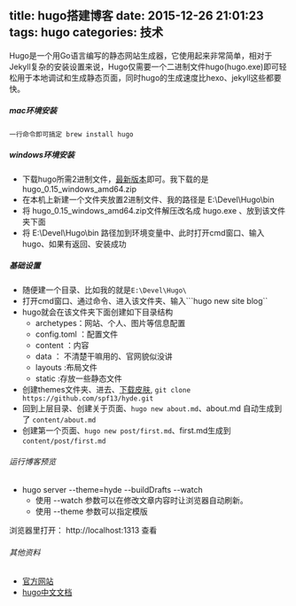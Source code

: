 title: hugo搭建博客
date: 2015-12-26 21:01:23
tags: hugo
categories: 技术
---
Hugo是一个用Go语言编写的静态网站生成器，它使用起来非常简单，相对于Jekyll复杂的安装设置来说，Hugo仅需要一个二进制文件hugo(hugo.exe)即可轻松用于本地调试和生成静态页面，同时hugo的生成速度比hexo、jekyll这些都要快。

##### mac环境安装
	一行命令即可搞定 brew install hugo 

##### windows环境安装

* 下载hugo所需2进制文件，[最新版本](https://github.com/spf13/hugo/releases)即可。我下载的是 hugo_0.15_windows_amd64.zip
* 在本机上新建一个文件夹放置2进制文件、我的路径是 E:\Devel\Hugo\bin
* 将  hugo_0.15_windows_amd64.zip文件解压改名成 hugo.exe 、放到该文件夹下面
* 将 E:\Devel\Hugo\bin 路径加到环境变量中、此时打开cmd窗口、输入hugo、如果有返回、安装成功

##### 基础设置
* 随便建一个目录、比如我的就是```E:\Devel\Hugo\```
* 打开cmd窗口、通过命令、进入该文件夹、输入```hugo new site blog``
* hugo就会在该文件夹下面创建如下目录结构
	* archetypes：网站、个人、图片等信息配置
	* config.toml ：配置文件
	* content ：内容
	* data ： 不清楚干嘛用的、官网貌似没讲
	* layouts :布局文件
	* static :存放一些静态文件
* 创建themes文件夹、进去、[下载皮肤](https://github.com/spf13/hugoThemes), `git clone https://github.com/spf13/hyde.git`
* 回到上层目录、创建关于页面、`hugo new about.md`、about.md 自动生成到了 `content/about.md `
* 创建第一个页面、`hugo new post/first.md`、first.md生成到`content/post/first.md`

###### 运行博客预览
* hugo server --theme=hyde --buildDrafts --watch
	* 使用 --watch 参数可以在修改文章内容时让浏览器自动刷新。
	* 使用 --theme 参数可以指定模版

浏览器里打开： http://localhost:1313 查看

###### 其他资料
* [官方网站](https://gohugo.io/)
* [hugo中文文档](http://www.gohugo.org/)

